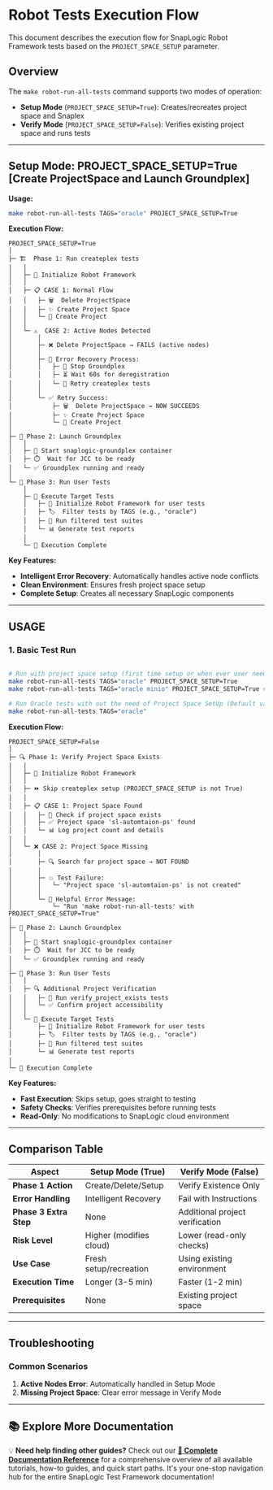 # Robot Tests Execution Flow

This document describes the execution flow for SnapLogic Robot Framework tests based on the `PROJECT_SPACE_SETUP` parameter.

## Overview

The `make robot-run-all-tests` command supports two modes of operation:

- **Setup Mode** (`PROJECT_SPACE_SETUP=True`): Creates/recreates project space and Snaplex
- **Verify Mode** (`PROJECT_SPACE_SETUP=False`): Verifies existing project space and runs tests

---

## Setup Mode: PROJECT_SPACE_SETUP=True [Create ProjectSpace and Launch Groundplex]

**Usage:**
```bash
make robot-run-all-tests TAGS="oracle" PROJECT_SPACE_SETUP=True
```

**Execution Flow:**

```
PROJECT_SPACE_SETUP=True
│
├─ 🏗️  Phase 1: Run createplex tests
│   │
│   ├─ 🚀 Initialize Robot Framework
│   │
│   ├─ 📋 CASE 1: Normal Flow
│   │   ├─ 🗑️  Delete ProjectSpace
│   │   ├─ ✨ Create Project Space  
│   │   └─ 📁 Create Project
│   │
│   └─ ⚠️  CASE 2: Active Nodes Detected
│       │
│       ├─ ❌ Delete ProjectSpace → FAILS (active nodes)
│       │
│       ├─ 🔄 Error Recovery Process:
│       │   ├─ 🛑 Stop Groundplex
│       │   ├─ ⏳ Wait 60s for deregistration
│       │   └─ 🔁 Retry createplex tests
│       │
│       └─ ✅ Retry Success:
│           ├─ 🗑️  Delete ProjectSpace → NOW SUCCEEDS
│           ├─ ✨ Create Project Space
│           └─ 📁 Create Project
│
├─ 🚀 Phase 2: Launch Groundplex
│   │
│   ├─ 🐳 Start snaplogic-groundplex container
│   ├─ ⏱️  Wait for JCC to be ready
│   └─ ✅ Groundplex running and ready
│
└─ 🧪 Phase 3: Run User Tests
    │
    ├─ 🎯 Execute Target Tests
    │   ├─ 🚀 Initialize Robot Framework for user tests
    │   ├─ 🏷️  Filter tests by TAGS (e.g., "oracle")
    │   ├─ 🔄 Run filtered test suites
    │   └─ 📊 Generate test reports
    │
    └─ 🎉 Execution Complete
```

**Key Features:**
- **Intelligent Error Recovery**: Automatically handles active node conflicts
- **Clean Environment**: Ensures fresh project space setup
- **Complete Setup**: Creates all necessary SnapLogic components

---

## USAGE


### 1. Basic Test Run

```bash

# Run with project space setup (first time setup or when ever user needs to set up project space and create plex)
make robot-run-all-tests TAGS="oracle" PROJECT_SPACE_SETUP=True
make robot-run-all-tests TAGS="oracle minio" PROJECT_SPACE_SETUP=True #mutiple tags

# Run Oracle tests with out the need of Project Space SetUp (Default value for PROJECT_SPACE_SETUP is False)
make robot-run-all-tests TAGS="oracle" 


```

**Execution Flow:**

```
PROJECT_SPACE_SETUP=False
│
├─ 🔍 Phase 1: Verify Project Space Exists
│   │
│   ├─ 🚀 Initialize Robot Framework
│   │
│   ├─ ⏩ Skip createplex setup (PROJECT_SPACE_SETUP is not True)
│   │
│   ├─ 📋 CASE 1: Project Space Found
│   │   ├─ 🔎 Check if project space exists
│   │   ├─ ✅ Project space 'sl-automtaion-ps' found
│   │   └─ 📊 Log project count and details
│   │
│   └─ ❌ CASE 2: Project Space Missing
│       │
│       ├─ 🔍 Search for project space → NOT FOUND
│       │
│       ├─ 💥 Test Failure:
│       │   └─ "Project space 'sl-automtaion-ps' is not created"
│       │
│       └─ 📝 Helpful Error Message:
│           └─ "Run 'make robot-run-all-tests' with PROJECT_SPACE_SETUP=True"
│
├─ 🚀 Phase 2: Launch Groundplex
│   │
│   ├─ 🐳 Start snaplogic-groundplex container
│   ├─ ⏱️  Wait for JCC to be ready
│   └─ ✅ Groundplex running and ready
│
├─ 🧪 Phase 3: Run User Tests
│   │
│   ├─ 🔍 Additional Project Verification
│   │   ├─ 🚀 Run verify_project_exists tests
│   │   └─ ✅ Confirm project accessibility
│   │
│   └─ 🎯 Execute Target Tests
│       ├─ 🚀 Initialize Robot Framework for user tests
│       ├─ 🏷️  Filter tests by TAGS (e.g., "oracle")
│       ├─ 🔄 Run filtered test suites
│       └─ 📊 Generate test reports
│
└─ 🎉 Execution Complete
```

**Key Features:**
- **Fast Execution**: Skips setup, goes straight to testing
- **Safety Checks**: Verifies prerequisites before running tests
- **Read-Only**: No modifications to SnapLogic cloud environment

---

## Comparison Table

| **Aspect**             | **Setup Mode (True)**   | **Verify Mode (False)**         |
| ---------------------- | ----------------------- | ------------------------------- |
| **Phase 1 Action**     | Create/Delete/Setup     | Verify Existence Only           |
| **Error Handling**     | Intelligent Recovery    | Fail with Instructions          |
| **Phase 3 Extra Step** | None                    | Additional project verification |
| **Risk Level**         | Higher (modifies cloud) | Lower (read-only checks)        |
| **Use Case**           | Fresh setup/recreation  | Using existing environment      |
| **Execution Time**     | Longer (3-5 min)        | Faster (1-2 min)                |
| **Prerequisites**      | None                    | Existing project space          |

---


## Troubleshooting

### Common Scenarios

1. **Active Nodes Error**: Automatically handled in Setup Mode
2. **Missing Project Space**: Clear error message in Verify Mode

---

## 📚 Explore More Documentation

💡 **Need help finding other guides?** Check out our **[📖 Complete Documentation Reference](../../reference.md)** for a comprehensive overview of all available tutorials, how-to guides, and quick start paths. It's your one-stop navigation hub for the entire SnapLogic Test Framework documentation!



